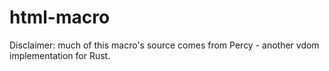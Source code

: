 # html-macro

Disclaimer: much of this macro's source comes from Percy - another vdom implementation for Rust.
